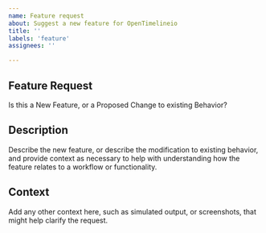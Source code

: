 ```yaml
---
name: Feature request
about: Suggest a new feature for OpenTimelineio
title: ''
labels: 'feature'
assignees: ''

---
```


## Feature Request

Is this a New Feature, or a Proposed Change to existing Behavior?

## Description

Describe the new feature, or describe the modification to existing behavior, and provide context as necessary to help with understanding how the feature relates to a workflow or functionality.

## Context

Add any other context here, such as simulated output, or screenshots, that might help clarify the request.
